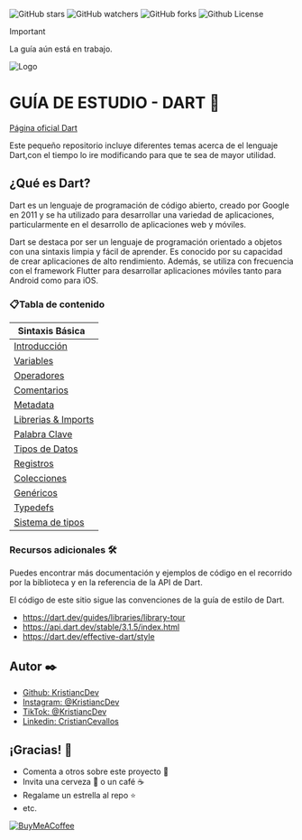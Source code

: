 ![GitHub stars](https://img.shields.io/github/stars/kristiancdev/Dart?color=blueviolet)
![GitHub watchers](https://img.shields.io/github/watchers/kristiancdev/Dart?color=important&logoColor=important)
![GitHub forks](https://img.shields.io/github/forks/kristiancdev/Dart?color=success)
![Github License](https://img.shields.io/badge/LICENCE-MIT-red)

> [!IMPORTANT]
> La guía aún está en trabajo.

![Logo](https://dart.dev/assets/img/shared/dart/logo+text/horizontal/white.svg)

# GUÍA DE ESTUDIO - DART 🚀

[Página oficial Dart](https://dart.dev/)

Este pequeño repositorio incluye diferentes temas acerca de el lenguaje Dart,con el tiempo lo ire modificando para que te sea de mayor utilidad.

## ¿Qué es Dart?

Dart es un lenguaje de programación de código abierto, creado por Google en 2011 y se ha utilizado para desarrollar una variedad de aplicaciones, particularmente en el desarrollo de aplicaciones web y móviles.

Dart se destaca por ser un lenguaje de programación orientado a objetos con una sintaxis limpia y fácil de aprender. Es conocido por su capacidad de crear aplicaciones de alto rendimiento. Además, se utiliza con frecuencia con el framework Flutter para desarrollar aplicaciones móviles tanto para Android como para iOS.

### 📋Tabla de contenido

| Sintaxis Básica                                           |
| --------------------------------------------------------- |
| [Introducción](/guia_de_estudio_dart/introduction.md)     |
| [Variables](syntax_basics/variables.md)                   |
| [Operadores](syntax_basics/operators.md)                  |
| [Comentarios](syntax_basics/comments.md)                  |
| [Metadata](syntax_basics/metadata.md)                     |
| [Librerias & Imports](syntax_basics/libraries_imports.md) |
| [Palabra Clave](syntax_basics/keywords.md)                |
| [Tipos de Datos](https://kristiancdev.github.io/)         |
| [Registros](https://kristiancdev.github.io/)              |
| [Colecciones](https://kristiancdev.github.io/)            |
| [Genéricos](https://kristiancdev.github.io/)              |
| [Typedefs](https://kristiancdev.github.io/)               |
| [Sistema de tipos](https://kristiancdev.github.io/)       |

### Recursos adicionales 🛠️

Puedes encontrar más documentación y ejemplos de código en el recorrido por la biblioteca y en la referencia de la API de Dart.

El código de este sitio sigue las convenciones de la guía de estilo de Dart.

- https://dart.dev/guides/libraries/library-tour
- https://api.dart.dev/stable/3.1.5/index.html
- https://dart.dev/effective-dart/style

## Autor ✒️

- [Github: KristiancDev](https://github.com/kristiancdev)
- [Instagram: @KristiancDev](https://github.com/kristiancdev)
- [TikTok: @KristiancDev](https://github.com/kristiancdev)
- [Linkedin: CristianCevallos](www.linkedin.com/in/cristiancevallos)

## ¡Gracias! 🎁

- Comenta a otros sobre este proyecto 📢
- Invita una cerveza 🍺 o un café ☕
- Regalame un estrella al repo ⭐
- etc.

[![BuyMeACoffee](https://img.shields.io/badge/Buy_Me_A_Coffee-apoya_mi_trabajo-FFDD00?style=for-the-badge&logo=buy-me-a-coffee&logoColor=white&labelColor=101010)](https://www.buymeacoffee.com/kristiancdev)

